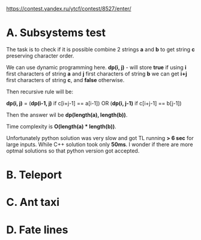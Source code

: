 https://contest.yandex.ru/ytcf/contest/8527/enter/

# A. Subsystems test

The task is to check if it is possible combine 2 strings **a** and **b** to get string **c** preserving character order.

We can use dynamic programming here. **dp(i, j)** - will store **true** if using **i** first characters of string **a** and **j** first characters of string **b** we can get **i+j** first characters of string **c**, and **false** otherwise.

Then recursive rule will be:

**dp(i, j)** = (**dp(i-1, j)** if c[i+j-1] == a[i-1]) OR (**dp(i, j-1)** if c[i+j-1] == b[j-1])

Then the answer wil be **dp(length(a), length(b))**.

Time complexity is **O(length(a) * length(b))**. 

Unfortunately python solution was very slow and got TL running **> 6 sec** for large inputs. While C++ solution took only **50ms**. I wonder if there are more optmal solutions so that python version got accepted.

# B. Teleport

# C. Ant taxi

# D. Fate lines

